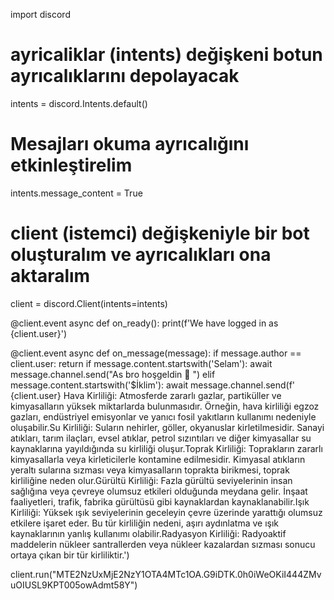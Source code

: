 import discord

# ayricaliklar (intents) değişkeni botun ayrıcalıklarını depolayacak
intents = discord.Intents.default()
# Mesajları okuma ayrıcalığını etkinleştirelim
intents.message_content = True
# client (istemci) değişkeniyle bir bot oluşturalım ve ayrıcalıkları ona aktaralım
client = discord.Client(intents=intents)

@client.event
async def on_ready():
    print(f'We have logged in as {client.user}')

@client.event
async def on_message(message):
    if message.author == client.user:
        return
    if message.content.startswith('Selam'):
        await message.channel.send("As bro hoşgeldin :kaaba: ")
    elif message.content.startswith('$İklim'):
        await message.channel.send(f' {client.user} Hava Kirliliği: Atmosferde zararlı gazlar, partiküller ve kimyasalların yüksek miktarlarda bulunmasıdır. Örneğin, hava kirliliği egzoz gazları, endüstriyel emisyonlar ve yanıcı fosil yakıtların kullanımı nedeniyle oluşabilir.Su Kirliliği: Suların nehirler, göller, okyanuslar kirletilmesidir. Sanayi atıkları, tarım ilaçları, evsel atıklar, petrol sızıntıları ve diğer kimyasallar su kaynaklarına yayıldığında su kirliliği oluşur.Toprak Kirliliği: Toprakların zararlı kimyasallarla veya kirleticilerle kontamine edilmesidir. Kimyasal atıkların yeraltı sularına sızması veya kimyasalların toprakta birikmesi, toprak kirliliğine neden olur.Gürültü Kirliliği: Fazla gürültü seviyelerinin insan sağlığına veya çevreye olumsuz etkileri olduğunda meydana gelir. İnşaat faaliyetleri, trafik, fabrika gürültüsü gibi kaynaklardan kaynaklanabilir.Işık Kirliliği: Yüksek ışık seviyelerinin geceleyin çevre üzerinde yarattığı olumsuz etkilere işaret eder. Bu tür kirliliğin nedeni, aşırı aydınlatma ve ışık kaynaklarının yanlış kullanımı olabilir.Radyasyon Kirliliği: Radyoaktif maddelerin nükleer santrallerden veya nükleer kazalardan sızması sonucu ortaya çıkan bir tür kirliliktir.')


client.run("MTE2NzUxMjE2NzY1OTA4MTc1OA.G9iDTK.0h0iWeOKiI444ZMvuOIUSL9KPT005owAdmt58Y")
